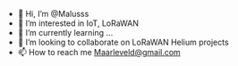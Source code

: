 - 👋 Hi, I’m @Malusss
- 👀 I’m interested in IoT, LoRaWAN
- 🌱 I’m currently learning ...
- 💞️ I’m looking to collaborate on LoRaWAN Helium projects
- 📫 How to reach me Maarleveld@gmail.com

<!---
Malusss/Malusss is a ✨ special ✨ repository because its `README.md` (this file) appears on your GitHub profile.
You can click the Preview link to take a look at your changes.
--->
